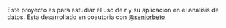 Este proyecto es para estudiar el uso de r y su aplicacion en el analisis de datos. Esta desarrollado en coautoria con [@seniorbeto](https://github.com/seniorbeto)